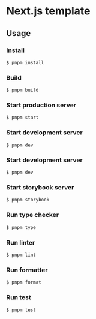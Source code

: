 # Next.js template

## Usage

### Install

```shell
$ pnpm install
```

### Build

```shell
$ pnpm build
```

### Start production server

```shell
$ pnpm start
```

### Start development server

```shell
$ pnpm dev
```

### Start development server

```shell
$ pnpm dev
```

### Start storybook server

```shell
$ pnpm storybook
```

### Run type checker

```shell
$ pnpm type
```

### Run linter

```shell
$ pnpm lint
```

### Run formatter

```shell
$ pnpm format
```

### Run test

```shell
$ pnpm test
```
